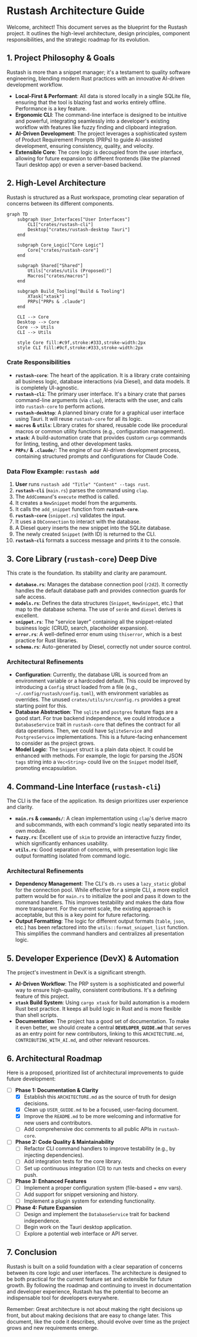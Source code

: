 # Rustash Architecture Guide

Welcome, architect! This document serves as the blueprint for the Rustash project. It outlines the high-level architecture, design principles, component responsibilities, and the strategic roadmap for its evolution.

## 1. Project Philosophy & Goals

Rustash is more than a snippet manager; it's a testament to quality software engineering, blending modern Rust practices with an innovative AI-driven development workflow.

*   **Local-First & Performant**: All data is stored locally in a single SQLite file, ensuring that the tool is blazing fast and works entirely offline. Performance is a key feature.
*   **Ergonomic CLI**: The command-line interface is designed to be intuitive and powerful, integrating seamlessly into a developer's existing workflow with features like fuzzy finding and clipboard integration.
*   **AI-Driven Development**: The project leverages a sophisticated system of Product Requirement Prompts (PRPs) to guide AI-assisted development, ensuring consistency, quality, and velocity.
*   **Extensible Core**: The core logic is decoupled from the user interface, allowing for future expansion to different frontends (like the planned Tauri desktop app) or even a server-based backend.

## 2. High-Level Architecture

Rustash is structured as a Rust workspace, promoting clear separation of concerns between its different components.

```mermaid
graph TD
    subgraph User_Interfaces["User Interfaces"]
        CLI["crates/rustash-cli"]
        Desktop["crates/rustash-desktop Tauri"]
    end

    subgraph Core_Logic["Core Logic"]
        Core["crates/rustash-core"]
    end

    subgraph Shared["Shared"]
        Utils["crates/utils (Proposed)"]
        Macros["crates/macros"]
    end

    subgraph Build_Tooling["Build & Tooling"]
        XTask["xtask"]
        PRPs["PRPs & .claude"]
    end

    CLI --> Core
    Desktop --> Core
    Core --> Utils
    CLI --> Utils

    style Core fill:#c9f,stroke:#333,stroke-width:2px
    style CLI fill:#9cf,stroke:#333,stroke-width:2px
```

### Crate Responsibilities

*   **`rustash-core`**: The heart of the application. It is a library crate containing all business logic, database interactions (via Diesel), and data models. It is completely UI-agnostic.
*   **`rustash-cli`**: The primary user interface. It's a binary crate that parses command-line arguments (via `clap`), interacts with the user, and calls into `rustash-core` to perform actions.
*   **`rustash-desktop`**: A planned binary crate for a graphical user interface using Tauri. It will reuse `rustash-core` for all its logic.
*   **`macros` & `utils`**: Library crates for shared, reusable code like procedural macros or common utility functions (e.g., configuration management).
*   **`xtask`**: A build-automation crate that provides custom `cargo` commands for linting, testing, and other development tasks.
*   **`PRPs/` & `.claude/`**: The engine of our AI-driven development process, containing structured prompts and configurations for Claude Code.

### Data Flow Example: `rustash add`

1.  **User** runs `rustash add "Title" "Content" --tags rust`.
2.  **`rustash-cli`** (`main.rs`) parses the command using `clap`.
3.  The `AddCommand`'s `execute` method is called.
4.  It creates a `NewSnippet` model from the arguments.
5.  It calls the `add_snippet` function from **`rustash-core`**.
6.  **`rustash-core`** (`snippet.rs`) validates the input.
7.  It uses a `DbConnection` to interact with the database.
8.  A Diesel query inserts the new snippet into the SQLite database.
9.  The newly created `Snippet` (with ID) is returned to the CLI.
10. **`rustash-cli`** formats a success message and prints it to the console.

## 3. Core Library (`rustash-core`) Deep Dive

This crate is the foundation. Its stability and clarity are paramount.

*   **`database.rs`**: Manages the database connection pool (`r2d2`). It correctly handles the default database path and provides connection guards for safe access.
*   **`models.rs`**: Defines the data structures (`Snippet`, `NewSnippet`, etc.) that map to the database schema. The use of `serde` and `diesel` derives is excellent.
*   **`snippet.rs`**: The "service layer" containing all the snippet-related business logic (CRUD, search, placeholder expansion).
*   **`error.rs`**: A well-defined error enum using `thiserror`, which is a best practice for Rust libraries.
*   **`schema.rs`**: Auto-generated by Diesel, correctly not under source control.

### Architectural Refinements

*   **Configuration**: Currently, the database URL is sourced from an environment variable or a hardcoded default. This could be improved by introducing a `Config` struct loaded from a file (e.g., `~/.config/rustash/config.toml`), with environment variables as overrides. The unused `crates/utils/src/config.rs` provides a great starting point for this.
*   **Database Abstraction**: The `sqlite` and `postgres` feature flags are a good start. For true backend independence, we could introduce a `DatabaseService` trait in `rustash-core` that defines the contract for all data operations. Then, we could have `SqliteService` and `PostgresService` implementations. This is a future-facing enhancement to consider as the project grows.
*   **Model Logic**: The `Snippet` struct is a plain data object. It could be enhanced with methods. For example, the logic for parsing the JSON `tags` string into a `Vec<String>` could live on the `Snippet` model itself, promoting encapsulation.

## 4. Command-Line Interface (`rustash-cli`)

The CLI is the face of the application. Its design prioritizes user experience and clarity.

*   **`main.rs` & `commands/`**: A clean implementation using `clap`'s derive macro and subcommands, with each command's logic neatly separated into its own module.
*   **`fuzzy.rs`**: Excellent use of `skim` to provide an interactive fuzzy finder, which significantly enhances usability.
*   **`utils.rs`**: Good separation of concerns, with presentation logic like output formatting isolated from command logic.

### Architectural Refinements

*   **Dependency Management**: The CLI's `db.rs` uses a `lazy_static` global for the connection pool. While effective for a simple CLI, a more explicit pattern would be for `main.rs` to initialize the pool and pass it down to the command handlers. This improves testability and makes the data flow more transparent. For the current scale, the existing approach is acceptable, but this is a key point for future refactoring.
*   **Output Formatting**: The logic for different output formats (`table`, `json`, etc.) has been refactored into the `utils::format_snippet_list` function. This simplifies the command handlers and centralizes all presentation logic.

## 5. Developer Experience (DevX) & Automation

The project's investment in DevX is a significant strength.

*   **AI-Driven Workflow**: The PRP system is a sophisticated and powerful way to ensure high-quality, consistent contributions. It's a defining feature of this project.
*   **`xtask` Build System**: Using `cargo xtask` for build automation is a modern Rust best practice. It keeps all build logic in Rust and is more flexible than shell scripts.
*   **Documentation**: The project has a good set of documentation. To make it even better, we should create a central **`DEVELOPER_GUIDE.md`** that serves as an entry point for new contributors, linking to this `ARCHITECTURE.md`, `CONTRIBUTING_WITH_AI.md`, and other relevant resources.

## 6. Architectural Roadmap

Here is a proposed, prioritized list of architectural improvements to guide future development:

*   [ ] **Phase 1: Documentation & Clarity**
    *   [x] Establish this `ARCHITECTURE.md` as the source of truth for design decisions.
    *   [x] Clean up `USER_GUIDE.md` to be a focused, user-facing document.
    *   [x] Improve the `README.md` to be more welcoming and informative for new users and contributors.
    *   [ ] Add comprehensive doc comments to all public APIs in `rustash-core`.

*   [ ] **Phase 2: Code Quality & Maintainability**
    *   [ ] Refactor CLI command handlers to improve testability (e.g., by injecting dependencies).
    *   [ ] Add integration tests for the core library.
    *   [ ] Set up continuous integration (CI) to run tests and checks on every push.

*   [ ] **Phase 3: Enhanced Features**
    *   [ ] Implement a proper configuration system (file-based + env vars).
    *   [ ] Add support for snippet versioning and history.
    *   [ ] Implement a plugin system for extending functionality.

*   [ ] **Phase 4: Future Expansion**
    *   [ ] Design and implement the `DatabaseService` trait for backend independence.
    *   [ ] Begin work on the Tauri desktop application.
    *   [ ] Explore a potential web interface or API server.

## 7. Conclusion

Rustash is built on a solid foundation with a clear separation of concerns between its core logic and user interfaces. The architecture is designed to be both practical for the current feature set and extensible for future growth. By following the roadmap and continuing to invest in documentation and developer experience, Rustash has the potential to become an indispensable tool for developers everywhere.

Remember: Great architecture is not about making the right decisions up front, but about making decisions that are easy to change later. This document, like the code it describes, should evolve over time as the project grows and new requirements emerge.
